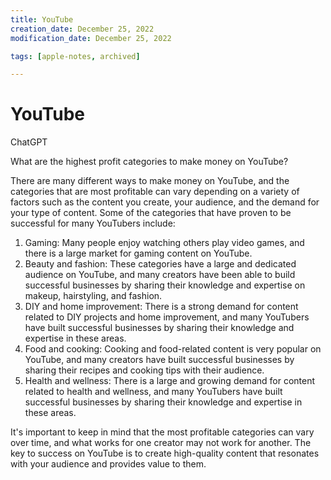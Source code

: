 ```yaml
---
title: YouTube
creation_date: December 25, 2022
modification_date: December 25, 2022

tags: [apple-notes, archived]

---
```



# YouTube 

ChatGPT

What are the highest profit categories to make money on YouTube?

There are many different ways to make money on YouTube, and the categories that are most profitable can vary depending on a variety of factors such as the content you create, your audience, and the demand for your type of content. Some of the categories that have proven to be successful for many YouTubers include:
1. Gaming: Many people enjoy watching others play video games, and there is a large market for gaming content on YouTube.
2. Beauty and fashion: These categories have a large and dedicated audience on YouTube, and many creators have been able to build successful businesses by sharing their knowledge and expertise on makeup, hairstyling, and fashion.
3. DIY and home improvement: There is a strong demand for content related to DIY projects and home improvement, and many YouTubers have built successful businesses by sharing their knowledge and expertise in these areas.
4. Food and cooking: Cooking and food-related content is very popular on YouTube, and many creators have built successful businesses by sharing their recipes and cooking tips with their audience.
5. Health and wellness: There is a large and growing demand for content related to health and wellness, and many YouTubers have built successful businesses by sharing their knowledge and expertise in these areas.

It's important to keep in mind that the most profitable categories can vary over time, and what works for one creator may not work for another. The key to success on YouTube is to create high-quality content that resonates with your audience and provides value to them.
